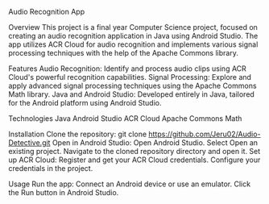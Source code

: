Audio Recognition App

Overview
This project is a final year Computer Science project, focused on creating an audio recognition application in Java using Android Studio. The app utilizes ACR Cloud for audio recognition and implements various signal processing techniques with the help of the Apache Commons library.

Features
Audio Recognition: Identify and process audio clips using ACR Cloud's powerful recognition capabilities.
Signal Processing: Explore and apply advanced signal processing techniques using the Apache Commons Math library.
Java and Android Studio: Developed entirely in Java, tailored for the Android platform using Android Studio.

Technologies
Java
Android Studio
ACR Cloud
Apache Commons Math

Installation
Clone the repository:
git clone https://github.com/Jeru02/Audio-Detective.git
Open in Android Studio:
Open Android Studio.
Select Open an existing project.
Navigate to the cloned repository directory and open it.
Set up ACR Cloud:
Register and get your ACR Cloud credentials.
Configure your credentials in the project.

Usage
Run the app:
Connect an Android device or use an emulator.
Click the Run button in Android Studio.
